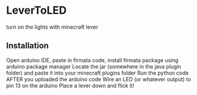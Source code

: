# LeverToLED
turn on the lights with minecraft lever

## Installation
Open arduino IDE, paste in firmata code, install firmata package using arduino package manager
Locate the jar (somewhere in the java plugin folder) and paste it into your minecraft plugins folder
Run the python code AFTER you uploaded the arduino code
Wire an LED (or whatever output) to pin 13 on the arduino
Place a lever down and flick it!
